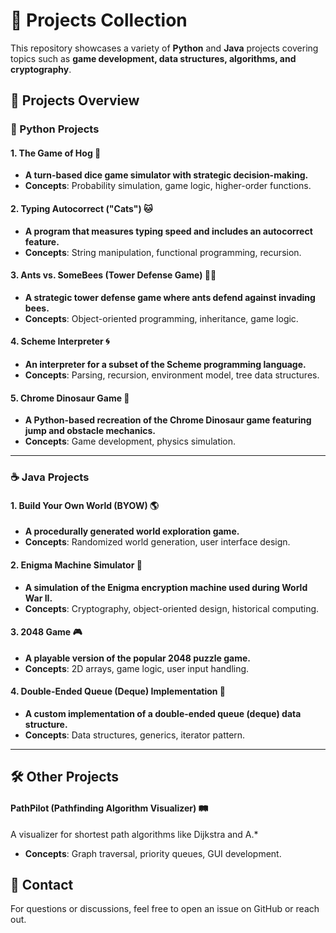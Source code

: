 # **🚀 Projects Collection**
This repository showcases a variety of **Python** and **Java** projects covering topics such as **game development, data structures, algorithms, and cryptography**.



## **📝 Projects Overview**

### **🐍 Python Projects**
#### **1. The Game of Hog 🐷**
- **A turn-based dice game simulator with strategic decision-making.**
- **Concepts**: Probability simulation, game logic, higher-order functions.

#### **2. Typing Autocorrect ("Cats") 🐱**
- **A program that measures typing speed and includes an autocorrect feature.**
- **Concepts**: String manipulation, functional programming, recursion.

#### **3. Ants vs. SomeBees (Tower Defense Game) 🐜🐝**
- **A strategic tower defense game where ants defend against invading bees.**
- **Concepts**: Object-oriented programming, inheritance, game logic.

#### **4. Scheme Interpreter 🌀**
- **An interpreter for a subset of the Scheme programming language.**
- **Concepts**: Parsing, recursion, environment model, tree data structures.

#### **5. Chrome Dinosaur Game 🦖**
- **A Python-based recreation of the Chrome Dinosaur game featuring jump and obstacle mechanics.**
- **Concepts**: Game development, physics simulation.

---

### **☕ Java Projects**
#### **1. Build Your Own World (BYOW) 🌎**
- **A procedurally generated world exploration game.**
- **Concepts**: Randomized world generation, user interface design.

#### **2. Enigma Machine Simulator 🔐**
- **A simulation of the Enigma encryption machine used during World War II.**
- **Concepts**: Cryptography, object-oriented design, historical computing.

#### **3. 2048 Game 🎮**
- **A playable version of the popular 2048 puzzle game.**
- **Concepts**: 2D arrays, game logic, user input handling.

#### **4. Double-Ended Queue (Deque) Implementation 🔄**
- **A custom implementation of a double-ended queue (deque) data structure.**
- **Concepts**: Data structures, generics, iterator pattern.

---
## **🛠 Other Projects**
#### **PathPilot (Pathfinding Algorithm Visualizer) 🛤️**
A visualizer for shortest path algorithms like Dijkstra and A.*
- **Concepts**: Graph traversal, priority queues, GUI development.

## **📩 Contact**
For questions or discussions, feel free to open an issue on GitHub or reach out.
